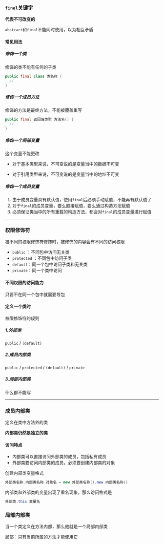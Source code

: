 ### `final`关键字



**代表不可改变的**

`abstract`和`final`不能同时使用，以为相互矛盾



#### 常见用法

##### 修饰一个类

修饰的类不能有任何的子类

```java
public final class 类名称 {
  //
}
```



##### 修饰一个成员方法

修饰的方法是最终方法，不能被覆盖重写

```java
public final 返回值类型 方法名() {
  //
}
```



##### 修饰一个局部变量

这个变量不能更改

- 对于基本类型来说，不可变说的是变量当中的数据不可变

- 对于引用类型来说，不可变说的是变量当中的地址不可变



##### 修饰一个成员变量

1. 由于成员变量具有默认值，使用`final`后必须手动赋值，不能再有默认值了
2. 对于`final`的成员变量，要么直接赋值，要么通过构造方法赋值
3. 必须保证类当中的所有重载的构造方法，都会对`final`的成员变量进行赋值



---



### 权限修饰符

被不同的权限修饰符修饰时，被修饰的内容会有不同的访问权限

- `public` ：不同包中访问无关类
- `protected` ：不同包中访问子类
- `default`：同一个包中访问子类和无关类
- `private`：同一个类中访问



#### 不同权限的访问能力

只要不在同一个包中就需要导包



#### 定义一个类时

权限修饰符的规则

##### 1.外部类

`public`  /  `(default)`

##### 2.成员内部类

`public` / `protected` / `(default)` / `private`

##### 3.局部内部类

什么都不能写



---

### 

### 成员内部类

定义在类中方法外的类

**内部类仍然是独立的类**



#### 访问特点

- 内部类可以直接访问外部类的成员，包括私有成员
- 外部类要访问内部类的成员，必须要创建内部类的对象 

创建内部类变量格式

```java
外部类名称.内部类名称 对象名 = new 外部类名称().new 内部类名称()
```



内部类和外部类的变量出现了重名现象，那么访问格式是

```java
外部类.this.变量名
```



### 局部内部类

当一个类定义在方法内部，那么他就是一个局部内部类

局部：只有当前所属的方法才能使用它














